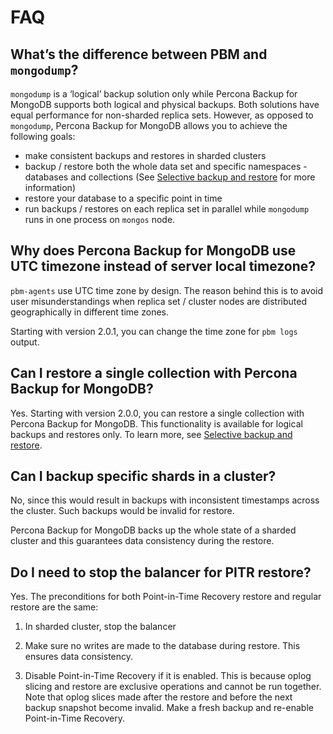 # FAQ

## What’s the difference between PBM and `mongodump`?

`mongodump` is a ‘logical’ backup solution only while Percona Backup for MongoDB supports both logical and physical backups. Both solutions have equal performance for non-sharded replica sets. However, as opposed to `mongodump`, Percona Backup for MongoDB allows you to achieve the following goals:

* make consistent backups and restores in sharded clusters
* backup / restore both the whole data set and specific namespaces - databases and collections (See [Selective backup and restore](features/selective-backup.md) for more information)
* restore your database to a specific point in time
* run backups / restores on each replica set in parallel while `mongodump` runs in one process on `mongos` node.

## Why does Percona Backup for MongoDB use UTC timezone instead of server local timezone?

`pbm-agents` use UTC time zone by design. The reason behind this is to avoid user misunderstandings when replica set / cluster nodes are distributed geographically in different time zones.

Starting with version 2.0.1, you can change the time zone for ``pbm logs`` output.

## Can I restore a single collection with Percona Backup for MongoDB?

Yes. Starting with version 2.0.0, you can restore a single collection with Percona Backup for MongoDB. This functionality is available for logical backups and restores only. To learn more, see [Selective backup and restore](features/selective-backup.md).

## Can I backup specific shards in a cluster?

No, since this would result in backups with inconsistent timestamps across the cluster. Such backups would be invalid for restore.

Percona Backup for MongoDB backs up the whole state of a sharded cluster and this guarantees data consistency during the restore.

## Do I need to stop the balancer for PITR restore?

Yes. The preconditions for both Point-in-Time Recovery restore and regular restore are the same:


1. In sharded cluster, stop the balancer


2. Make sure no writes are made to the database during restore. This ensures data consistency.


3. Disable Point-in-Time Recovery if it is enabled. This is because oplog slicing and restore are exclusive operations and cannot be run together. Note that oplog slices made after the restore and before the next backup snapshot become invalid. Make a fresh backup and re-enable Point-in-Time Recovery.
